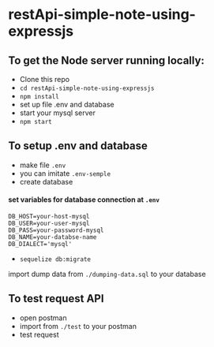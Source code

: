 # restApi-simple-note-using-expressjs


## To get the Node server running locally:

 * Clone this repo
 * ```cd restApi-simple-note-using-expressjs```
 * ```npm install```
 * set up file .env and database
 * start your mysql server
 * ```npm start``` 
 
## To setup .env and database

 * make file ```.env``` 
 * you can imitate ```.env-semple```
 * create database  
 
 #### set variables for database connection at ```.env```
 
 ```
 DB_HOST=your-host-mysql
 DB_USER=your-user-mysql
 DB_PASS=your-password-mysql
 DB_NAME=your-databse-name
 DB_DIALECT='mysql'

 ```

 * ```sequelize db:migrate```
 
 import dump data from ```./dumping-data.sql``` to your database

## To test request API

 * open postman
 * import from ```./test``` to your postman
 * test request
